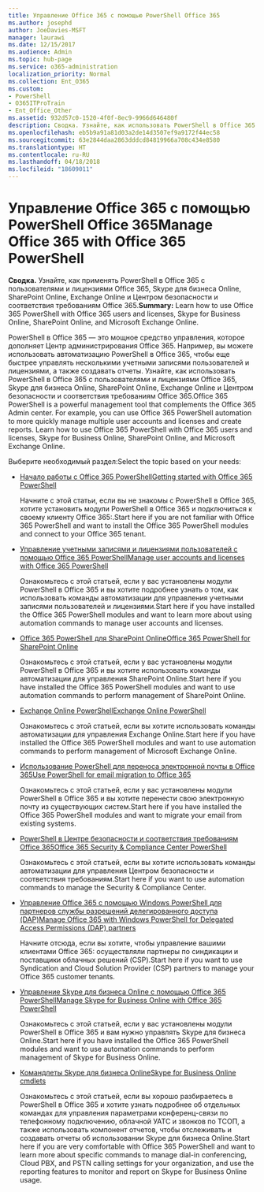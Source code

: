 ```yaml
---
title: Управление Office 365 с помощью PowerShell Office 365
ms.author: josephd
author: JoeDavies-MSFT
manager: laurawi
ms.date: 12/15/2017
ms.audience: Admin
ms.topic: hub-page
ms.service: o365-administration
localization_priority: Normal
ms.collection: Ent_O365
ms.custom:
- PowerShell
- O365ITProTrain
- Ent_Office_Other
ms.assetid: 932d57c0-1520-4f0f-8ec9-9966d646480f
description: Сводка. Узнайте, как использовать PowerShell в Office 365 с пользователями и лицензиями Office 365, Skype для бизнеса Online, SharePoint Online, Exchange Online и Центром безопасности и соответствия требованиям Office 365.
ms.openlocfilehash: eb5b9a91a81d03a2de14d3507ef9a9172f44ec58
ms.sourcegitcommit: 63e2844daa2863dddcd84819966a708c434e8580
ms.translationtype: HT
ms.contentlocale: ru-RU
ms.lasthandoff: 04/18/2018
ms.locfileid: "18609011"
---
```

# <a name="manage-office-365-with-office-365-powershell"></a><span data-ttu-id="4c582-103">Управление Office 365 с помощью PowerShell Office 365</span><span class="sxs-lookup"><span data-stu-id="4c582-103">Manage Office 365 with Office 365 PowerShell</span></span>

 <span data-ttu-id="4c582-104">**Сводка.** Узнайте, как применять PowerShell в Office 365 с пользователями и лицензиями Office 365, Skype для бизнеса Online, SharePoint Online, Exchange Online и Центром безопасности и соответствия требованиям Office 365.</span><span class="sxs-lookup"><span data-stu-id="4c582-104">**Summary:** Learn how to use Office 365 PowerShell with Office 365 users and licenses, Skype for Business Online, SharePoint Online, and Microsoft Exchange Online.</span></span>
  
<span data-ttu-id="4c582-p101">PowerShell в Office 365 — это мощное средство управления, которое дополняет Центр администрирования Office 365. Например, вы можете использовать автоматизацию PowerShell в Office 365, чтобы еще быстрее управлять несколькими учетными записями пользователей и лицензиями, а также создавать отчеты. Узнайте, как использовать PowerShell в Office 365 с пользователями и лицензиями Office 365, Skype для бизнеса Online, SharePoint Online, Exchange Online и Центром безопасности и соответствия требованиям Office 365.</span><span class="sxs-lookup"><span data-stu-id="4c582-p101">Office 365 PowerShell is a powerful management tool that complements the Office 365 Admin center. For example, you can use Office 365 PowerShell automation to more quickly manage multiple user accounts and licenses and create reports. Learn how to use Office 365 PowerShell with Office 365 users and licenses, Skype for Business Online, SharePoint Online, and Microsoft Exchange Online.</span></span>
  
<span data-ttu-id="4c582-108">Выберите необходимый раздел:</span><span class="sxs-lookup"><span data-stu-id="4c582-108">Select the topic based on your needs:</span></span>
  
- [<span data-ttu-id="4c582-109">Начало работы с Office 365 PowerShell</span><span class="sxs-lookup"><span data-stu-id="4c582-109">Getting started with Office 365 PowerShell</span></span>](getting-started-with-office-365-powershell.md)

    <span data-ttu-id="4c582-110">Начните с этой статьи, если вы не знакомы с PowerShell в Office 365, хотите установить модули PowerShell в Office 365 и подключиться к своему клиенту Office 365:.</span><span class="sxs-lookup"><span data-stu-id="4c582-110">Start here if you are not familiar with Office 365 PowerShell and want to install the Office 365 PowerShell modules and connect to your Office 365 tenant.</span></span>

- [<span data-ttu-id="4c582-111">Управление учетными записями и лицензиями пользователей с помощью Office 365 PowerShell</span><span class="sxs-lookup"><span data-stu-id="4c582-111">Manage user accounts and licenses with Office 365 PowerShell</span></span>](manage-user-accounts-and-licenses-with-office-365-powershell.md)

    <span data-ttu-id="4c582-112">Ознакомьтесь с этой статьей, если у вас установлены модули PowerShell в Office 365 и вы хотите подробнее узнать о том, как использовать команды автоматизации для управления учетными записями пользователей и лицензиями.</span><span class="sxs-lookup"><span data-stu-id="4c582-112">Start here if you have installed the Office 365 PowerShell modules and want to learn more about using automation commands to manage user accounts and licenses.</span></span>

- [<span data-ttu-id="4c582-113">Office 365 PowerShell для SharePoint Online</span><span class="sxs-lookup"><span data-stu-id="4c582-113">Office 365 PowerShell for SharePoint Online</span></span>](https://technet.microsoft.com/library/fp161362.aspx)

    <span data-ttu-id="4c582-114">Ознакомьтесь с этой статьей, если у вас установлены модули PowerShell в Office 365 и вы хотите использовать команды автоматизации для управления SharePoint Online.</span><span class="sxs-lookup"><span data-stu-id="4c582-114">Start here if you have installed the Office 365 PowerShell modules and want to use automation commands to perform management of SharePoint Online.</span></span>

- [<span data-ttu-id="4c582-115">Exchange Online PowerShell</span><span class="sxs-lookup"><span data-stu-id="4c582-115">Exchange Online PowerShell</span></span>](https://docs.microsoft.com/powershell/exchange/exchange-online/exchange-online-powershell)

    <span data-ttu-id="4c582-116">Ознакомьтесь с этой статьей, если вы хотите использовать команды автоматизации для управления Exchange Online.</span><span class="sxs-lookup"><span data-stu-id="4c582-116">Start here if you have installed the Office 365 PowerShell modules and want to use automation commands to perform management of Microsoft Exchange Online.</span></span>

- [<span data-ttu-id="4c582-117">Использование PowerShell для переноса электронной почты в Office 365</span><span class="sxs-lookup"><span data-stu-id="4c582-117">Use PowerShell for email migration to Office 365</span></span>](use-powershell-for-email-migration-to-office-365.md)

    <span data-ttu-id="4c582-118">Ознакомьтесь с этой статьей, если у вас установлены модули PowerShell в Office 365 и вы хотите перенести свою электронную почту из существующих систем.</span><span class="sxs-lookup"><span data-stu-id="4c582-118">Start here if you have installed the Office 365 PowerShell modules and want to migrate your email from existing systems.</span></span>

- [<span data-ttu-id="4c582-119">PowerShell в Центре безопасности и соответствия требованиям Office 365</span><span class="sxs-lookup"><span data-stu-id="4c582-119">Office 365 Security &amp; Compliance Center PowerShell</span></span>](https://docs.microsoft.com/powershell/exchange/office-365-scc/office-365-scc-powershell)

    <span data-ttu-id="4c582-120">Ознакомьтесь с этой статьей, если вы хотите использовать команды автоматизации для управления Центром безопасности и соответствия требованиям.</span><span class="sxs-lookup"><span data-stu-id="4c582-120">Start here if you want to use automation commands to manage the Security & Compliance Center.</span></span>

- [<span data-ttu-id="4c582-121">Управление Office 365 с помощью Windows PowerShell для партнеров службы разрешений делегированного доступа (DAP)</span><span class="sxs-lookup"><span data-stu-id="4c582-121">Manage Office 365 with Windows PowerShell for Delegated Access Permissions (DAP) partners</span></span>](manage-office-365-with-windows-powershell-for-delegated-access-permissions-dap-p.md)

    <span data-ttu-id="4c582-122">Начните отсюда, если вы хотите, чтобы управление вашими клиентами Office 365: осуществляли партнеры по синдикации и поставщики облачных решений (CSP).</span><span class="sxs-lookup"><span data-stu-id="4c582-122">Start here if you want to use Syndication and Cloud Solution Provider (CSP) partners to manage your Office 365 customer tenants.</span></span>

- [<span data-ttu-id="4c582-123">Управление Skype для бизнеса Online с помощью Office 365 PowerShell</span><span class="sxs-lookup"><span data-stu-id="4c582-123">Manage Skype for Business Online with Office 365 PowerShell</span></span>](manage-skype-for-business-online-with-office-365-powershell.md)

    <span data-ttu-id="4c582-124">Ознакомьтесь с этой статьей, если у вас установлены модули PowerShell в Office 365 и вам нужно управлять Skype для бизнеса Online.</span><span class="sxs-lookup"><span data-stu-id="4c582-124">Start here if you have installed the Office 365 PowerShell modules and want to use automation commands to perform management of Skype for Business Online.</span></span>

- [<span data-ttu-id="4c582-125">Командлеты Skype для бизнеса Online</span><span class="sxs-lookup"><span data-stu-id="4c582-125">Skype for Business Online cmdlets</span></span>](https://technet.microsoft.com/library/mt228132.aspx)

    <span data-ttu-id="4c582-126">Ознакомьтесь с этой статьей, если вы хорошо разбираетесь в PowerShell в Office 365 и хотите узнать подробнее об отдельных командах для управления параметрами конференц-связи по телефонному подключению, облачной УАТС и звонков по ТСОП, а также использовать компонент отчетов, чтобы отслеживать и создавать отчеты об использовании Skype для бизнеса Online.</span><span class="sxs-lookup"><span data-stu-id="4c582-126">Start here if you are very comfortable with Office 365 PowerShell and want to learn more about specific commands to manage dial-in conferencing, Cloud PBX, and PSTN calling settings for your organization, and use the reporting features to monitor and report on Skype for Business Online usage.</span></span>
